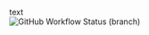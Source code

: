 text  
![GitHub Workflow Status (branch)](https://img.shields.io/github/actions/workflow/status/Kaelin-Walford/GroupProject/main.yml?branch=DevelopLouis)
